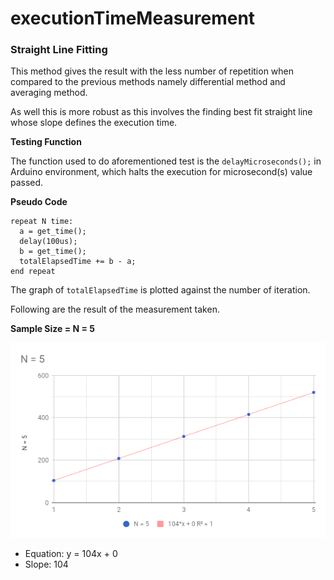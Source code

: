 # executionTimeMeasurement

### Straight Line Fitting

This method gives the  result with the less number of repetition when compared to the previous methods namely differential method and averaging method.

As well this is more robust as this involves the finding best fit straight line whose slope defines the execution time.

**Testing Function**

The function used to do aforementioned test is the ```delayMicroseconds();``` in Arduino environment, which halts the execution for microsecond(s) value passed.

**Pseudo Code**

```
repeat N time:
  a = get_time();
  delay(100us);
  b = get_time();
  totalElapsedTime += b - a;
end repeat
```
The graph of ```totalElapsedTime``` is plotted against the number of iteration.

Following are the result of the measurement taken.

**Sample Size = N = 5**

![alt text](img/lineFittingN5.png "N = 5")

* Equation: y = 104x + 0
* Slope: 104
